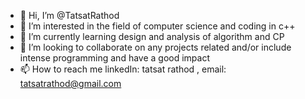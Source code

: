 - 👋 Hi, I’m @TatsatRathod
- 👀 I’m interested in the field of computer science and coding in c++ 
- 🌱 I’m currently learning design and analysis of algorithm and CP
- 💞️ I’m looking to collaborate on any projects related and/or include intense programming and have a good impact 
- 📫 How to reach me linkedIn: tatsat rathod , email: tatsatrathod@gmail.com

<!---
TatsatR/TatsatR is a ✨ special ✨ repository because its `README.md` (this file) appears on your GitHub profile.
You can click the Preview link to take a look at your changes.
--->
